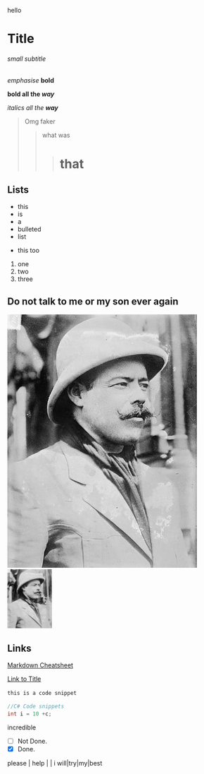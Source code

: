 hello

# Title
###### small subtitle

*emphasise*
**bold**

**bold all the _way_**

_italics all the **way**_

> Omg faker
>> what was 
>>> # that

## Lists
- this
- is
- a 
- bulleted
- list

* this too

1. one
1. two
1. three

## Do not talk to me or my son ever again
![pancho villa](./images/villa.jpg)
<img src="./images/villa.jpg" width="20%" height="20%"/>

## Links
[Markdown Cheatsheet](https://enterprise.github.com/downloads/en/markdown-cheatsheet.pdf)

[Link to Title](#Title)

`this is a code snippet`
```c#
//C# Code snippets
int i = 10 +c;
```
incredible

- [ ] Not Done.
- [x] Done.

please | help | 
|
i will|try|my|best
